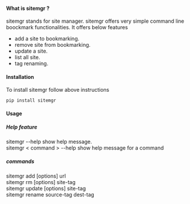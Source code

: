 #### What is sitemgr ?
sitemgr stands for site manager. sitemgr offers very simple command
line boockmark functionalities. It offers below features
+ add a site to bookmarking.
+ remove site from bookmarking.
+ update a site.
+ list all site. 
+ tag renaming.

#### Installation
To install sitemgr follow above instructions
```jsunicoderegexp
pip install sitemgr
``` 

#### Usage
##### Help feature
sitemgr  --help        show help message.<br/>
sitemgr &lt; command &gt; --help   show help message for a command

##### commands 
sitemgr add [options] url <br/>
sitemgr rm [options] site-tag <br/> 
sitemgr update [options] site-tag <br/>
sitemgr rename source-tag dest-tag <br/> 

